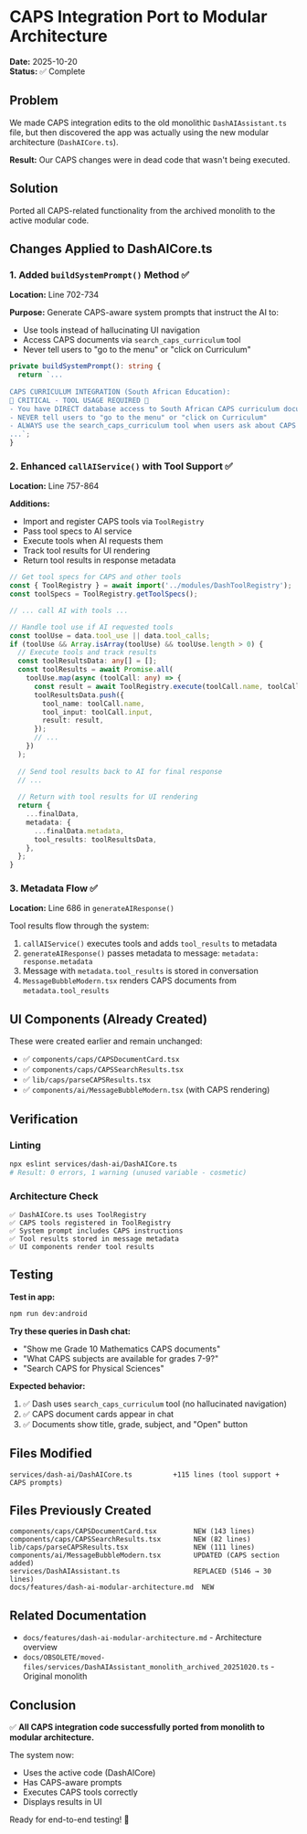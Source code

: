 # CAPS Integration Port to Modular Architecture

**Date:** 2025-10-20  
**Status:** ✅ Complete

## Problem

We made CAPS integration edits to the old monolithic `DashAIAssistant.ts` file, but then discovered the app was actually using the new modular architecture (`DashAICore.ts`). 

**Result:** Our CAPS changes were in dead code that wasn't being executed.

## Solution

Ported all CAPS-related functionality from the archived monolith to the active modular code.

## Changes Applied to DashAICore.ts

### 1. **Added `buildSystemPrompt()` Method** ✅

**Location:** Line 702-734

**Purpose:** Generate CAPS-aware system prompts that instruct the AI to:
- Use tools instead of hallucinating UI navigation
- Access CAPS documents via `search_caps_curriculum` tool
- Never tell users to "go to the menu" or "click on Curriculum"

```typescript
private buildSystemPrompt(): string {
  return `...
  
CAPS CURRICULUM INTEGRATION (South African Education):
🚨 CRITICAL - TOOL USAGE REQUIRED 🚨
- You have DIRECT database access to South African CAPS curriculum documents via tools
- NEVER tell users to "go to the menu" or "click on Curriculum"
- ALWAYS use the search_caps_curriculum tool when users ask about CAPS documents
...`;
}
```

### 2. **Enhanced `callAIService()` with Tool Support** ✅

**Location:** Line 757-864

**Additions:**
- Import and register CAPS tools via `ToolRegistry`
- Pass tool specs to AI service
- Execute tools when AI requests them
- Track tool results for UI rendering
- Return tool results in response metadata

```typescript
// Get tool specs for CAPS and other tools
const { ToolRegistry } = await import('../modules/DashToolRegistry');
const toolSpecs = ToolRegistry.getToolSpecs();

// ... call AI with tools ...

// Handle tool use if AI requested tools
const toolUse = data.tool_use || data.tool_calls;
if (toolUse && Array.isArray(toolUse) && toolUse.length > 0) {
  // Execute tools and track results
  const toolResultsData: any[] = [];
  const toolResults = await Promise.all(
    toolUse.map(async (toolCall: any) => {
      const result = await ToolRegistry.execute(toolCall.name, toolCall.input);
      toolResultsData.push({
        tool_name: toolCall.name,
        tool_input: toolCall.input,
        result: result,
      });
      // ...
    })
  );
  
  // Send tool results back to AI for final response
  // ...
  
  // Return with tool results for UI rendering
  return {
    ...finalData,
    metadata: {
      ...finalData.metadata,
      tool_results: toolResultsData,
    },
  };
}
```

### 3. **Metadata Flow** ✅

**Location:** Line 686 in `generateAIResponse()`

Tool results flow through the system:
1. `callAIService()` executes tools and adds `tool_results` to metadata
2. `generateAIResponse()` passes metadata to message: `metadata: response.metadata`
3. Message with `metadata.tool_results` is stored in conversation
4. `MessageBubbleModern.tsx` renders CAPS documents from `metadata.tool_results`

## UI Components (Already Created)

These were created earlier and remain unchanged:
- ✅ `components/caps/CAPSDocumentCard.tsx`
- ✅ `components/caps/CAPSSearchResults.tsx`
- ✅ `lib/caps/parseCAPSResults.tsx`
- ✅ `components/ai/MessageBubbleModern.tsx` (with CAPS rendering)

## Verification

### Linting
```bash
npx eslint services/dash-ai/DashAICore.ts
# Result: 0 errors, 1 warning (unused variable - cosmetic)
```

### Architecture Check
```
✅ DashAICore.ts uses ToolRegistry
✅ CAPS tools registered in ToolRegistry
✅ System prompt includes CAPS instructions
✅ Tool results stored in message metadata
✅ UI components render tool results
```

## Testing

**Test in app:**
```bash
npm run dev:android
```

**Try these queries in Dash chat:**
- "Show me Grade 10 Mathematics CAPS documents"
- "What CAPS subjects are available for grades 7-9?"
- "Search CAPS for Physical Sciences"

**Expected behavior:**
1. ✅ Dash uses `search_caps_curriculum` tool (no hallucinated navigation)
2. ✅ CAPS document cards appear in chat
3. ✅ Documents show title, grade, subject, and "Open" button

## Files Modified

```
services/dash-ai/DashAICore.ts          +115 lines (tool support + CAPS prompts)
```

## Files Previously Created

```
components/caps/CAPSDocumentCard.tsx         NEW (143 lines)
components/caps/CAPSSearchResults.tsx        NEW (82 lines)
lib/caps/parseCAPSResults.tsx                NEW (111 lines)
components/ai/MessageBubbleModern.tsx        UPDATED (CAPS section added)
services/DashAIAssistant.ts                  REPLACED (5146 → 30 lines)
docs/features/dash-ai-modular-architecture.md  NEW
```

## Related Documentation

- `docs/features/dash-ai-modular-architecture.md` - Architecture overview
- `docs/OBSOLETE/moved-files/services/DashAIAssistant_monolith_archived_20251020.ts` - Original monolith

## Conclusion

✅ **All CAPS integration code successfully ported from monolith to modular architecture.**

The system now:
- Uses the active code (DashAICore)
- Has CAPS-aware prompts
- Executes CAPS tools correctly
- Displays results in UI

Ready for end-to-end testing! 🎉
